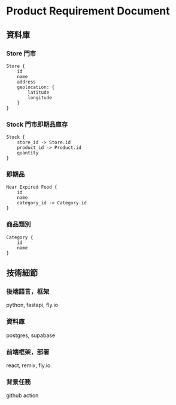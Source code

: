 # Product Requirement Document

## 資料庫

### Store 門市

```
Store {
    id
    name
    address
    geolocation: {
        latitude
        longitude
    }
}
```

### Stock 門市即期品庫存

```
Stock {
    store_id -> Store.id
    product_id -> Product.id
    quantity
}
```

### 即期品

```
Near Expired Food {
    id
    name
    category_id -> Category.id
}
```

### 商品類別

```
Category {
    id
    name
}
```

## 技術細節

### 後端語言，框架

python, fastapi, fly.io

### 資料庫

postgres, supabase

### 前端框架，部署

react, remix, fly.io

### 背景任務

github action


